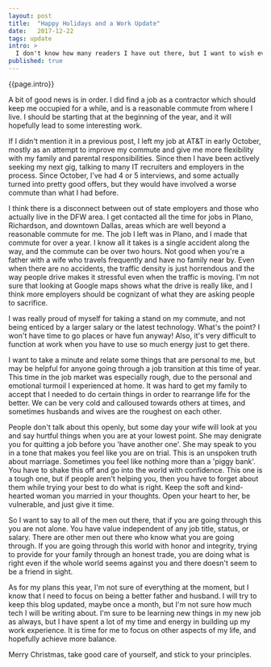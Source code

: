 ```yaml
---
layout: post
title:  "Happy Holidays and a Work Update"
date:   2017-12-22
tags: update
intro: >
  I don't know how many readers I have out there, but I want to wish everyone happy holidays! I also wanted to post an update on my job hunting endeavors and my plans for the new year.
published: true
---
```

{{page.intro}}

A bit of good news is in order. I did find a job as a contractor which should keep me occupied for a while, and is a reasonable commute from where I live. I should be starting that at the beginning of the year, and it will hopefully lead to some interesting work.

If I didn't mention it in a previous post, I left my job at AT&T in early October, mostly as an attempt to improve my commute and give me more flexibility with my family and parental responsibilities. Since then I have been actively seeking my next gig, talking to many IT recruiters and employers in the process. Since October, I've had 4 or 5 interviews, and some actually turned into pretty good offers, but they would have involved a worse commute than what I had before.

I think there is a disconnect between out of state employers and those who actually live in the DFW area. I get contacted all the time for jobs in Plano, Richardson, and downtown Dallas, areas which are well beyond a reasonable commute for me. The job I left was in Plano, and I made that commute for over a year. I know all it takes is a single accident along the way, and the commute can be over two hours. Not good when you're a father with a wife who travels frequently and have no family near by. Even when there are no accidents, the traffic density is just horrendous and the way people drive makes it stressful even when the traffic is moving. I'm not sure that looking at Google maps shows what the drive is really like, and I think more employers should be cognizant of what they are asking people to sacrifice.

I was really proud of myself for taking a stand on my commute, and not being enticed by a larger salary or the latest technology. What's the point? I won't have time to go places or have fun anyway! Also, it's very difficult to function at work when you have to use so much energy just to get there.

I want to take a minute and relate some things that are personal to me, but may be helpful for anyone going through a job transition at this time of year. This time in the job market was especially rough, due to the personal and emotional turmoil I experienced at home. It was hard to get my family to accept that I needed to do certain things in order to rearrange life for the better. We can be very cold and calloused towards others at times, and sometimes husbands and wives are the roughest on each other.

People don't talk about this openly, but some day your wife will look at you and say hurtful things when you are at your lowest point. She may denigrate you for quitting a job before you 'have another one'. She may speak to you in a tone that makes you feel like you are on trial. This is an unspoken truth about marriage. Sometimes you feel like nothing more than a 'piggy bank'. You have to shake this off and go into the world with confidence. This one is a tough one, but if people aren't helping you, then you have to forget about them while trying your best to do what is right. Keep the soft and kind-hearted woman you married in your thoughts. Open your heart to her, be vulnerable, and just give it time.

So I want to say to all of the men out there, that if you are going through this you are not alone. You have value independent of any job title, status, or salary. There are other men out there who know what you are going through. If you are going through this world with honor and integrity, trying to provide for your family through an honest trade, you are doing what is right even if the whole world seems against you and there doesn't seem to be a friend in sight.

As for my plans this year, I'm not sure of everything at the moment, but I know that I need to focus on being a better father and husband. I will try to keep this blog updated, maybe once a month, but I'm not sure how much tech I will be writing about. I'm sure to be learning new things in my new job as always, but I have spent a lot of my time and energy in building up my work experience. It is time for me to focus on other aspects of my life, and hopefully achieve more balance.  

Merry Christmas, take good care of yourself, and stick to your principles.
